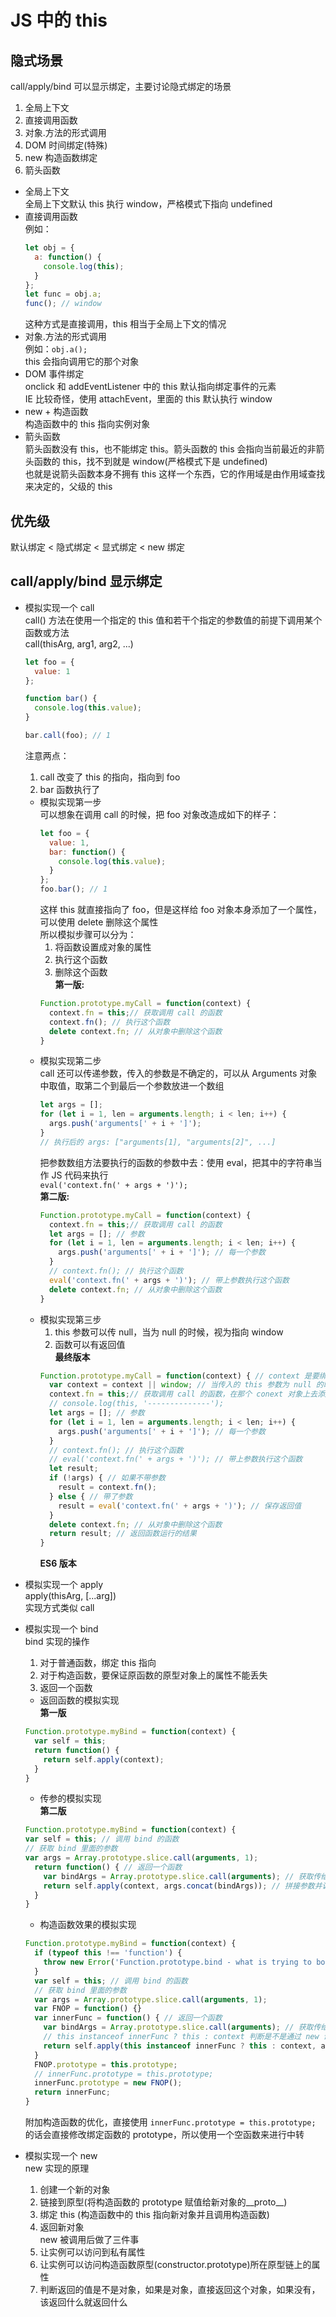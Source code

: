 # JS 中的 this  
## 隐式场景  
call/apply/bind 可以显示绑定，主要讨论隐式绑定的场景  
1. 全局上下文  
2. 直接调用函数  
3. 对象.方法的形式调用  
4. DOM 时间绑定(特殊)  
5. new 构造函数绑定  
6. 箭头函数  
- 全局上下文  
  全局上下文默认 this 执行 window，严格模式下指向 undefined  
- 直接调用函数  
  例如：  
  ```js
  let obj = {
    a: function() {
      console.log(this);
    }
  };
  let func = obj.a;
  func(); // window
  ```
  这种方式是直接调用，this 相当于全局上下文的情况  
- 对象.方法的形式调用  
  例如：`obj.a();`  
  this 会指向调用它的那个对象  
- DOM 事件绑定  
  onclick 和 addEventListener 中的 this 默认指向绑定事件的元素  
  IE 比较奇怪，使用 attachEvent，里面的 this 默认执行 window  
- new + 构造函数  
  构造函数中的 this 指向实例对象  
- 箭头函数  
  箭头函数没有 this，也不能绑定 this。箭头函数的 this 会指向当前最近的非箭头函数的 this，找不到就是 window(严格模式下是 undefined)  
  也就是说箭头函数本身不拥有 this 这样一个东西，它的作用域是由作用域查找来决定的，父级的 this  

## 优先级  
默认绑定 < 隐式绑定 < 显式绑定 < new 绑定  

## call/apply/bind 显示绑定  
- 模拟实现一个 call  
  call() 方法在使用一个指定的 this 值和若干个指定的参数值的前提下调用某个函数或方法  
  call(thisArg, arg1, arg2, ...)  
  ```js
  let foo = {
    value: 1
  };

  function bar() {
    console.log(this.value);
  }

  bar.call(foo); // 1
  ```
  注意两点：
  1. call 改变了 this 的指向，指向到 foo  
  2. bar 函数执行了  
  + 模拟实现第一步  
    可以想象在调用 call 的时候，把 foo 对象改造成如下的样子：  
    ```js
    let foo = {
      value: 1,
      bar: function() {
        console.log(this.value);
      }
    };
    foo.bar(); // 1
    ```
    这样 this 就直接指向了 foo，但是这样给 foo 对象本身添加了一个属性，可以使用 delete 删除这个属性  
    所以模拟步骤可以分为：  
    1. 将函数设置成对象的属性  
    2. 执行这个函数  
    3. 删除这个函数  
    **第一版:**  
    ```js
    Function.prototype.myCall = function(context) {
      context.fn = this;// 获取调用 call 的函数
      context.fn(); // 执行这个函数
      delete context.fn; // 从对象中删除这个函数
    }
    ```
  + 模拟实现第二步  
    call 还可以传递参数，传入的参数是不确定的，可以从 Arguments 对象中取值，取第二个到最后一个参数放进一个数组  
    ```js
    let args = [];
    for (let i = 1, len = arguments.length; i < len; i++) {
      args.push('arguments[' + i + ']');
    }
    // 执行后的 args: ["arguments[1], "arguments[2]", ...]
    ```
    把参数数组方法要执行的函数的参数中去：使用 eval，把其中的字符串当作 JS 代码来执行  
    `eval('context.fn(' + args + ')');`  
    **第二版:**  
    ```js
    Function.prototype.myCall = function(context) {
      context.fn = this;// 获取调用 call 的函数
      let args = []; // 参数
      for (let i = 1, len = arguments.length; i < len; i++) {
        args.push('arguments[' + i + ']'); // 每一个参数
      }
      // context.fn(); // 执行这个函数
      eval('context.fn(' + args + ')'); // 带上参数执行这个函数
      delete context.fn; // 从对象中删除这个函数
    }
    ```
  + 模拟实现第三步  
    1. this 参数可以传 null，当为 null 的时候，视为指向 window  
    2. 函数可以有返回值  
    **最终版本**  
    ```js
    Function.prototype.myCall = function(context) { // context 是要绑定的 this 
      var context = context || window; // 当传入的 this 参数为 null 的时候指向 window
      context.fn = this;// 获取调用 call 的函数，在那个 conext 对象上去添加方法
      // console.log(this, '--------------');
      let args = []; // 参数
      for (let i = 1, len = arguments.length; i < len; i++) {
        args.push('arguments[' + i + ']'); // 每一个参数
      }
      // context.fn(); // 执行这个函数
      // eval('context.fn(' + args + ')'); // 带上参数执行这个函数
      let result;
      if (!args) { // 如果不带参数
        result = context.fn();
      } else { // 带了参数
        result = eval('context.fn(' + args + ')'); // 保存返回值
      }
      delete context.fn; // 从对象中删除这个函数
      return result; // 返回函数运行的结果
    }
    ```
    **ES6 版本**  


- 模拟实现一个 apply  
  apply(thisArg, [...arg])  
  实现方式类似 call  

- 模拟实现一个 bind  
  bind 实现的操作  
  1. 对于普通函数，绑定 this 指向  
  2. 对于构造函数，要保证原函数的原型对象上的属性不能丢失  
  3. 返回一个函数  
  + 返回函数的模拟实现  
  **第一版**
  ```js
  Function.prototype.myBind = function(context) {
    var self = this;
    return function() {
      return self.apply(context);
    }
  }
  ```
  + 传参的模拟实现  
  **第二版**  
  ```js
  Function.prototype.myBind = function(context) {
  var self = this; // 调用 bind 的函数
  // 获取 bind 里面的参数
  var args = Array.prototype.slice.call(arguments, 1);
    return function() { // 返回一个函数
      var bindArgs = Array.prototype.slice.call(arguments); // 获取传给 bind 返回的函数的参数
      return self.apply(context, args.concat(bindArgs)); // 拼接参数并调用函数
    }
  }
  ```
  + 构造函数效果的模拟实现  
  ```js
  Function.prototype.myBind = function(context) {
    if (typeof this !== 'function') {
      throw new Error('Function.prototype.bind - what is trying to bound is not callable');
    }
    var self = this; // 调用 bind 的函数
    // 获取 bind 里面的参数
    var args = Array.prototype.slice.call(arguments, 1);
    var FNOP = function() {}
    var innerFunc = function() { // 返回一个函数
      var bindArgs = Array.prototype.slice.call(arguments); // 获取传给 bind 返回的函数的参数
      // this instanceof innerFunc ? this : context 判断是不是通过 new 调用
      return self.apply(this instanceof innerFunc ? this : context, args.concat(bindArgs)); // 拼接参数并调用函数
    }
    FNOP.prototype = this.prototype;
    // innerFunc.prototype = this.prototype;
    innerFunc.prototype = new FNOP();
    return innerFunc;
  }
  ```
  附加构造函数的优化，直接使用 `innerFunc.prototype = this.prototype;` 的话会直接修改绑定函数的 prototype，所以使用一个空函数来进行中转  

- 模拟实现一个 new  
  new 实现的原理  
  1. 创建一个新的对象  
  2. 链接到原型(将构造函数的 prototype 赋值给新对象的__proto__)  
  3. 绑定 this (构造函数中的 this 指向新对象并且调用构造函数)  
  4. 返回新对象  
  new 被调用后做了三件事  
  1. 让实例可以访问到私有属性  
  2. 让实例可以访问构造函数原型(constructor.prototype)所在原型链上的属性  
  3. 判断返回的值是不是对象，如果是对象，直接返回这个对象，如果没有，该返回什么就返回什么  
  